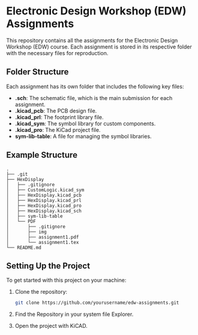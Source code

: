 # Electronic Design Workshop (EDW) Assignments

This repository contains all the assignments for the Electronic Design Workshop (EDW) course. Each assignment is stored in its respective folder with the necessary files for reproduction.

## Folder Structure

Each assignment has its own folder that includes the following key files:

- **.sch**: The schematic file, which is the main submission for each assignment.
- **.kicad_pcb**: The PCB design file.
- **.kicad_prl**: The footprint library file.
- **.kicad_sym**: The symbol library for custom components.
- **.kicad_pro**: The KiCad project file.
- **sym-lib-table**: A file for managing the symbol libraries.

## Example Structure
```
.
├── .git
├── HexDisplay
│   ├── .gitignore
│   ├── CustomLogic.kicad_sym
│   ├── HexDisplay.kicad_pcb
│   ├── HexDisplay.kicad_prl
│   ├── HexDisplay.kicad_pro
│   ├── HexDisplay.kicad_sch
│   ├── sym-lib-table
│   └── PDF
│       ├── .gitignore
│       ├── img
│       ├── assignment1.pdf
│       └── assignment1.tex
└── README.md
```
## Setting Up the Project

To get started with this project on your machine:

1. Clone the repository:
   ```bash
   git clone https://github.com/yourusername/edw-assignments.git
   ```

2. Find the Repository in your system file Explorer.
3. Open the project with KiCAD.
